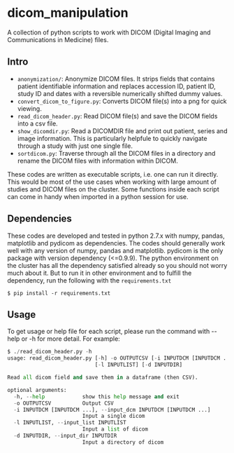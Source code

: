 # dicom_manipulation
A collection of python scripts to work with DICOM (Digital Imaging and Communications in Medicine) files.

## Intro
- `anonymization/`: Anonymize DICOM files. It strips fields that contains patient identifiable information and replaces accession ID, patient ID, study ID and dates with a reversible numerically shifted dummy values.
- `convert_dicom_to_figure.py`: Converts DICOM file(s) into a png for quick viewing.
- `read_dicom_header.py`: Read DICOM file(s) and save the DICOM fields into a csv file.
- `show_dicomdir.py`: Read a DICOMDIR file and print out patient, series and image information. This is particularly helpfule to quickly navigate through a study with just one single file.
- `sortdicom.py`: Traverse through all the DICOM files in a directory and rename the DICOM files with information within DICOM.

These codes are written as executable scripts, i.e. one can run it directly. This would be most of the use cases when working with large amount of studies and DICOM files on the cluster. Some functions inside each script can come in handy when imported in a python session for use.

## Dependencies
These codes are developed and tested in python 2.7.x with numpy, pandas, matplotlib and pydicom as dependencies. The codes should generally work well with any version of numpy, pandas and matplotlib. pydicom is the only package with version dependency (<=0.9.9). The python environment on the cluster has all the dependency satisfied already so you should not worry much about it. But to run it in other environment and to fulfill the dependency, run the following with the `requirements.txt`

    $ pip install -r requirements.txt
    
## Usage
To get usage or help file for each script, please run the command with --help or -h for more detail. For example:

```python
$ ./read_dicom_header.py -h
usage: read_dicom_header.py [-h] -o OUTPUTCSV [-i INPUTDCM [INPUTDCM ...]]
                            [-l INPUTLIST] [-d INPUTDIR]

Read all dicom field and save them in a dataframe (then CSV).

optional arguments:
  -h, --help            show this help message and exit
  -o OUTPUTCSV          Output CSV
  -i INPUTDCM [INPUTDCM ...], --input_dcm INPUTDCM [INPUTDCM ...]
                        Input a single dicom
  -l INPUTLIST, --input_list INPUTLIST
                        Input a list of dicom
  -d INPUTDIR, --input_dir INPUTDIR
                        Input a directory of dicom
```
    

